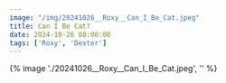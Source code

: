 ```yaml
---
image: "/img/20241026__Roxy__Can_I_Be_Cat.jpeg"
title: Can I Be Cat? 
date: 2024-10-26 08:00:00
tags: ['Roxy', 'Dexter']
---
```

{% image './20241026__Roxy__Can_I_Be_Cat.jpeg', '' %}